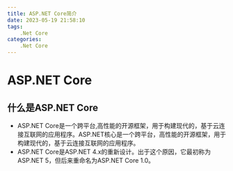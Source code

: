 ```yaml
---
title: ASP.NET Core简介
date: 2023-05-19 21:58:10
tags:
    .Net Core
categories:
    .Net Core
---
```


# ASP.NET Core



## 什么是ASP.NET Core

- ASP.NET Core是一个跨平台,高性能的开源框架，用于构建现代的，基于云连接互联网的应用程序。ASP.NET核心是一个跨平台，高性能的开源框架，用于构建现代的，基于云连接互联网的应用程序。
- ASP.NET Core是ASP.NET 4.x的重新设计。出于这个原因，它最初称为ASP.NET 5，但后来重命名为ASP.NET Core 1.0。